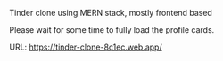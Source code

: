 Tinder clone using MERN stack, mostly frontend based

Please wait for some time to fully load the profile cards.

URL: https://tinder-clone-8c1ec.web.app/
